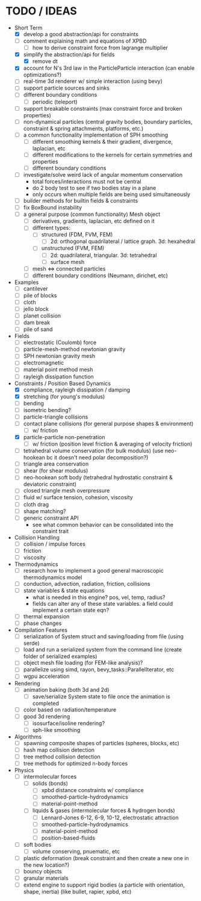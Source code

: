 # TODO / IDEAS

- Short Term
  - [X] develop a good abstraction/api for constraints
  - [ ] comment explaining math and equations of XPBD
    - [ ] how to derive constraint force from lagrange multiplier
  - [X] simplify the abstraction/api for fields
    - [X] remove dt
  - [X] account for N's 3rd law in the ParticleParticle interaction (can enable optimizations?)
  - [ ] real-time 3d renderer w/ simple interaction (using bevy)
  - [ ] support particle sources and sinks
  - [ ] different boundary conditions
    - [ ] periodic (teleport)
  - [ ] support breakable constraints (max constraint force and broken properties)
  - [ ] non-dynamical particles (central gravity bodies, boundary particles, constraint & spring attachments, platforms, etc.)
  - [ ] a common functionality implementation of SPH smoothing
    - [ ] different smoothing kernels & their gradient, divergence, laplacian, etc
    - [ ] different modifications to the kernels for certain symmetries and properties
    - [ ] different boundary conditions
  - [ ] investigate/solve weird lack of angular momentum conservation
    - total forces/interactions must not be central
    - do 2 body test to see if two bodies stay in a plane
    - only occurs when multiple fields are being used simultaneously
  - [ ] builder methods for builtin fields & constraints
  - [ ] fix BoxBound instability
  - [ ] a general purpose (common functionality) Mesh object
    - [ ] derivatives, gradients, laplacian, etc defined on it
    - [ ] different types:
      - [ ] structured (FDM, FVM, FEM)
        - [ ] 2d: orthogonal quadrilateral / lattice graph. 3d: hexahedral
      - [ ] unstructured (FVM, FEM)
        - [ ] 2d: quadrilateral, triangular. 3d: tetrahedral
        - [ ] surface mesh
    - [ ] mesh <=> connected particles
    - [ ] different boundary conditions (Neumann, dirichet, etc)

- Examples
  - [ ] cantilever
  - [ ] pile of blocks
  - [ ] cloth
  - [ ] jello block
  - [ ] planet collision
  - [ ] dam break
  - [ ] pile of sand

- Fields
  - [ ] electrostatic (Coulomb) force
  - [ ] particle-mesh-method newtonian gravity
  - [ ] SPH newtonian gravity mesh
  - [ ] electromagnetic
  - [ ] material point method mesh
  - [ ] rayleigh dissipation function

- Constraints / Position Based Dynamics
  - [X] compliance, rayleigh dissipation / damping
  - [X] stretching (for young's modulus)
  - [ ] bending
  - [ ] isometric bending?
  - [ ] particle-triangle collisions
  - [ ] contact plane collisions (for general purpose shapes & environment)
    - [ ] w/ friction
  - [X] particle-particle non-penetration
    - [ ] w/ friction (position level friction & averaging of velocity friction)
  - [ ] tetrahedral volume conservation (for bulk modulus) (use neo-hookean bc it doesn't need polar decomposition?)
  - [ ] triangle area conservation
  - [ ] shear (for shear modulus)
  - [ ] neo-hookean soft body (tetrahedral hydrostatic constraint & deviatoric constraint)
  - [ ] closed triangle mesh overpressure
  - [ ] fluid w/ surface tension, cohesion, viscosity
  - [ ] cloth drag
  - [ ] shape matching?
  - [ ] generic constraint API
    - see what common behavior can be consolidated into the constraint trait

- Collision Handling
  - [ ] collision / impulse forces
  - [ ] friction
  - [ ] viscosity

- Thermodynamics
  - [ ] research how to implement a good general macroscopic thermodynamics model
  - [ ] conduction, advection, radiation, friction, collisions
  - [ ] state variables & state equations
    - what is needed in this engine? pos, vel, temp, radius?
    - fields can alter any of these state variables. a field could implement a certain state eqn?
  - [ ] thermal expansion
  - [ ] phase changes

- Compilation Features
  - [ ] serialization of System struct and saving/loading from file (using serde)
  - [ ] load and run a serialized system from the command line (create folder of serialized examples)
  - [ ] object mesh file loading (for FEM-like analysis)?
  - [ ] parallelize using simd, rayon, bevy_tasks::ParallelIterator, etc
  - [ ] wgpu acceleration

- Rendering
  - [ ] animation baking (both 3d and 2d)
    - [ ] save/serialize System state to file once the animation is completed
  - [ ] color based on radiation/temperature
  - [ ] good 3d rendering
    - [ ] isosurface/isoline rendering?
    - [ ] sph-like smoothing

- Algorithms
  - [ ] spawning composite shapes of particles (spheres, blocks, etc)
  - [ ] hash map collision detection
  - [ ] tree method collision detection
  - [ ] tree methods for optimized n-body forces

- Physics
  - [ ] intermolecular forces
    - [ ] solids (bonds)
      - [ ] xpbd distance constraints w/ compliance
      - [ ] smoothed-particle-hydrodynamics
      - [ ] material-point-method
    - [ ] liquids & gases (intermolecular forces & hydrogen bonds)
      - [ ] Lennard-Jones 6-12, 6-9, 10-12, electrostatic attraction
      - [ ] smoothed-particle-hydrodynamics
      - [ ] material-point-method
      - [ ] position-based-fluids
  - [ ] soft bodies
    - [ ] volume conserving, pnuematic, etc
  - [ ] plastic deformation (break constraint and then create a new one in the new location?)
  - [ ] bouncy objects
  - [ ] granular materials
  - [ ] extend engine to support rigid bodies (a particle with orientation, shape, inertia) (like bullet, rapier, xpbd, etc)